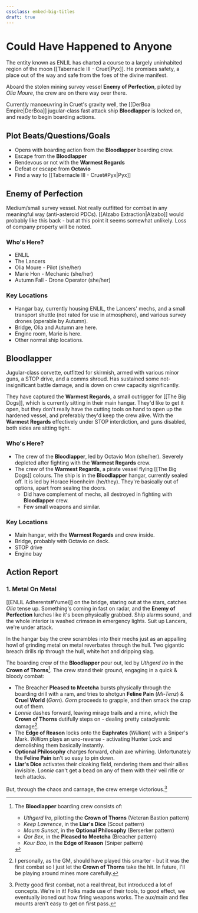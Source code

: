 ```yaml
---
cssclass: embed-big-titles
draft: true
---
```


# Could Have Happened to Anyone
The entity known as ENLIL has charted a course to a largely uninhabited region of the moon [[Tabernacle III - Cruet|Pyx]]. He promises safety, a place out of the way and safe from the foes of the divine manifest.

Aboard the stolen mining survey vessel **Enemy of Perfection**, piloted by *Olia Moure*, the crew are on there way over there.

Currently manoeuvring in Cruet's gravity well, the [[DerBoa Empire|DerBoa]] jugular-class fast attack ship **Bloodlapper** is locked on, and ready to begin boarding actions.

## Plot Beats/Questions/Goals
- Opens with boarding action from the **Bloodlapper** boarding crew.
- Escape from the **Bloodlapper**
- Rendevous or not with the **Warmest Regards**
- Defeat or escape from **Octavio**
- Find a way to [[Tabernacle III - Cruet#Pyx|Pyx]]

## Enemy of Perfection

Medium/small survey vessel. Not really outfitted for combat in any meaningful way (anti-asteroid PDCs). [[Alzabo Extraction|Alzabo]] would probably like this back - but at this point it seems somewhat unlikely. Loss of company property will be noted.

### Who's Here?
- ENLIL
- The Lancers
- Olia Moure - Pilot (she/her)
- Marie Hon - Mechanic (she/her)
- Autumn Fall - Drone Operator (she/her)

### Key Locations
- Hangar bay, currently housing ENLIL, the Lancers' mechs, and a small transport shuttle (not rated for use in atmosphere), and various survey drones (operable by Autumn).
- Bridge, Olia and Autumn are here.
- Engine room, Marie is here.
- Other normal ship locations.

## Bloodlapper

Jugular-class corvette, outfitted for skirmish, armed with various minor guns, a STOP drive, and a comms shroud. Has sustained some not-insignificant battle damage, and is down on crew capacity significantly.

They have captured the **Warmest Regards**, a small outrigger for [[The Big Dogs]], which is currently sitting in their main hangar. They'd like to get it open, but they don't really have the cutting tools on hand to open up the hardened vessel, and preferably they'd keep the crew alive. With the **Warmest Regards** effectively under STOP interdiction, and guns disabled, both sides are sitting tight.

### Who's Here?
- The crew of the **Bloodlapper**, led by Octavio Mon (she/her). Severely depleted after fighting with the **Warmest Regards** crew.
- The crew of the **Warmest Regards**, a pirate vessel flying [[The Big Dogs]] colours. The ship is in the **Bloodlapper** hangar, currently sealed off. It is led by Horace Hoenheim (he/they). They're basically out of options, apart from sealing the doors.
  - Did have complement of mechs, all destroyed in fighting with **Bloodlapper** crew.
  - Few small weapons and similar.

### Key Locations
- Main hangar, with the **Warmest Regards** and crew inside.
- Bridge, probably with Octavio on deck.
- STOP drive
- Engine bay

## Action Report

### 1. Metal On Metal

[[ENLIL Adherents#Yumei]] on the bridge, staring out at the stars, catches *Olia* tense up. Something's coming in fast on radar, and the **Enemy of Perfection** lurches like it's been physically grabbed. Ship alarms sound, and the whole interior is washed crimson in emergency lights. Suit up Lancers, we're under attack.

In the hangar bay the crew scrambles into their mechs just as an appalling howl of grinding metal on metal reverbates through the hull. Two gigantic breach drills rip through the hull, white hot and dripping slag.

The boarding crew of the **Bloodlapper** pour out, led by *Uthgerd Iro* in the **Crown of Thorns**[^4]. The crew stand their ground, engaging in a quick & bloody combat:
- The Breacher **Pleased to Meetcha** bursts physically through the boarding drill with a ram, and tries to shotgun **Feline Pain** (*Mi-Tenz*) & **Cruel World** (*Gorn*). *Gorn* proceeds to grapple, and then smack the crap out of them.
- *Lonnie* dashes forward, leaving mirage trails and a mine, which the **Crown of Thorns** dutifully steps on - dealing pretty cataclysmic damage[^5].
- The **Edge of Reason** locks onto the **Euphrates** (*William*) with a Sniper's Mark. *William* plays an uno-reverse - activating Hunter Lock and demolishing them basically instantly.
- **Optional Philosophy** charges forward, chain axe whirring. Unfortunately the **Feline Pain** isn't so easy to pin down.
- **Liar's Dice** activates their cloaking field, rendering them and their allies invisible. *Lonnie* can't get a bead on any of them with their veil rifle or tech attacks.

But, through the chaos and carnage, the crew emerge victorious.[^6]

[^4]: The **Bloodlapper** boarding crew consists of:
    - *Uthgerd Iro*, pilotting the **Crown of Thorns** (Veteran Bastion pattern)
    - *Keep Lawrence*, in the **Liar's Dice** (Scout pattern)
    - *Mourn Sunset*, in the **Optional Philosophy** (Berserker pattern)
    - *Qor Bex*, in the **Pleased to Meetcha** (Breacher pattern)
    - *Kour Bao*, in the **Edge of Reason** (Sniper pattern)

[^5]: I personally, as the GM, should have played this smarter - but it was the first combat so I just let the **Crown of Thorns** take the hit. In future, I'll be playing around mines more carefully.

[^6]: Pretty good first combat, not a real threat, but introduced a lot of concepts. We're in it! Folks made use of their tools, to good effect, we eventually ironed out how firing weapons works. The aux/main and flex mounts aren't easy to get on first pass.